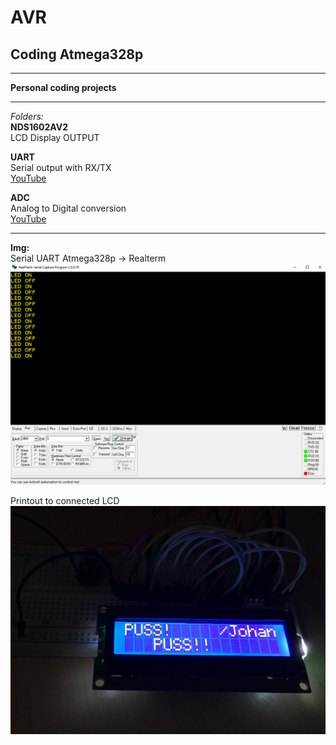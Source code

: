<h1>AVR</h1>
<h2>Coding Atmega328p</h2>  

---

**Personal coding projects**   

---

*Folders:*  
**NDS1602AV2**  
LCD Display OUTPUT

**UART**  
Serial output with RX/TX  
[YouTube](https://youtu.be/f4aO6Cng5WE)  

**ADC**   
Analog to Digital conversion  
[YouTube](https://youtu.be/QwREf1pDAZU)  


---

**Img:**  
Serial UART Atmega328p -> Realterm  
![Realterm](https://raw.githubusercontent.com/GoblinDynamiteer/AVR/master/img/usart_ledonoff.PNG)

Printout to connected LCD   
![Realterm](https://raw.githubusercontent.com/GoblinDynamiteer/AVR/master/img/lcd.PNG)
